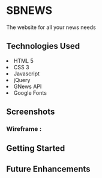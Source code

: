 # SBNEWS
The website for all your news needs

## Technologies Used
<li>HTML 5</li>
<li>CSS 3</li>
<li>Javascript</li>
<li>jQuery</li>
<li>GNews API</li>
<li>Google Fonts</li>

## Screenshots

### Wireframe :

## Getting Started

## Future Enhancements

